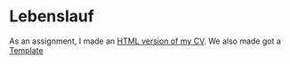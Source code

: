 # Lebenslauf
As an assignment, I made an [HTML version of my CV](lebenslauf.html).
We also made got a [Template](html_template.php)

